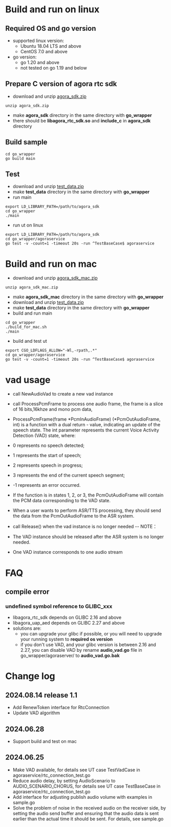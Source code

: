 # Build and run on linux
## Required OS and go version
- supported linux version: 
  - Ubuntu 18.04 LTS and above
  - CentOS 7.0 and above
- go version:
  - go 1.20 and above
  - not tested on go 1.19 and below

## Prepare C version of agora rtc sdk
- download and unzip [agora_sdk.zip](https://share.weiyun.com/1tuBWw6O)
```
unzip agora_sdk.zip
```
- make **agora_sdk** directory in the same directory with **go_wrapper**
- there should be **libagora_rtc_sdk.so** and **include_c** in **agora_sdk** directory

## Build sample
```
cd go_wrapper
go build main
```

## Test
- download and unzip [test_data.zip](https://share.weiyun.com/d3BuJNkZ)
- make **test_data** directory in the same directory with **go_wrapper**
- run main
```
export LD_LIBRARY_PATH=/path/to/agora_sdk
cd go_wrapper
./main
```
- run ut on linux
```
export LD_LIBRARY_PATH=/path/to/agora_sdk
cd go_wrapper/agoraservice
go test -v -count=1 -timeout 20s -run ^TestBaseCase$ agoraservice
```

# Build and run on mac
- download and unzip [agora_sdk_mac.zip](https://share.weiyun.com/jgvFzRI0)
```
unzip agora_sdk_mac.zip
```
- make **agora_sdk_mac** directory in the same directory with **go_wrapper**
- download and unzip [test_data.zip](https://share.weiyun.com/d3BuJNkZ)
- make **test_data** directory in the same directory with **go_wrapper**
- build and run main
```
cd go_wrapper
./build_for_mac.sh
./main
```
- build and test ut
```
export CGO_LDFLAGS_ALLOW="-Wl,-rpath,.*"
cd go_wrapper/agoraservice
go test -v -count=1 -timeout 20s -run ^TestBaseCase$ agoraservice
```

# vad usage
- call NewAudioVad to create a new vad instance
- call ProcessPcmFrame to process one audio frame, the frame is a slice of 16 bits,16khze and mono pcm
data,
- ProcessPcmFrame(frame *PcmInAudioFrame) (*PcmOutAudioFrame, int) is a function with a dual return - value, indicating an update of the speech state. The int parameter represents the current Voice Activity Detection (VAD) state, where:

- 0 represents no speech detected;
- 1 represents the start of speech;
- 2 represents speech in progress;
- 3 represents the end of the current speech segment;
- -1 represents an error occurred.
- If the function is in states 1, 2, or 3, the PcmOutAudioFrame will contain the PCM data corresponding to the VAD state.

- When a user wants to perform ASR/TTS processing, they should send the data from the PcmOutAudioFrame to the ASR system.
- call Release() when the vad instance is no longer needed
-- NOTE： 
- The VAD instance should be released after the ASR system is no longer needed.
- One VAD instance corresponds to one audio stream

# FAQ
## compile error
### undefined symbol reference to GLIBC_xxx
- libagora_rtc_sdk depends on GLIBC 2.16 and above
- libagora_uap_aed depends on GLIBC 2.27 and above
- solutions are:
  - you can upgrade your glibc if possible, or you will need to upgrade your running system to **required os version**
  - if you don't use VAD, and your glibc version is between 2.16 and 2.27, you can disable VAD by rename **audio_vad.go** file in go_wrapper/agoraserver/ to **audio_vad.go.bak**

# Change log
## 2024.08.14 release 1.1
- Add RenewToken interface for RtcConnection
- Update VAD algorithm
## 2024.06.28
- Support build and test on mac
## 2024.06.25
- Make VAD available, for details see UT case TestVadCase in agoraservice/rtc_connection_test.go
- Reduce audio delay, by setting AudioScenario to AUDIO_SCENARIO_CHORUS, for details see UT case TestBaseCase in agoraservice/rtc_connection_test.go
- Add interface for adjusting publish audio volume with examples in sample.go
- Solve the problem of noise in the received audio on the receiver side, by setting the audio send buffer and ensuring that the audio data is sent earlier than the actual time it should be sent. For details, see sample.go
